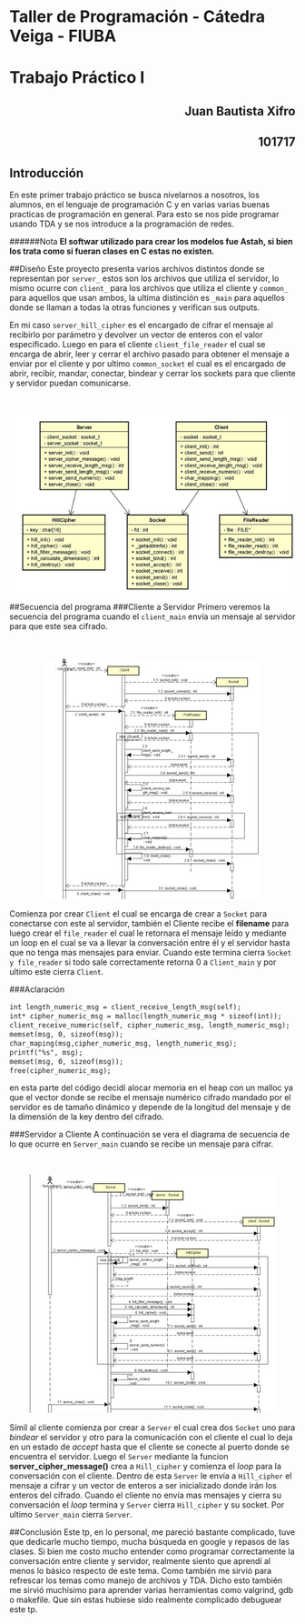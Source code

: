 # Taller de Programación - Cátedra Veiga - FIUBA
# Trabajo Práctico I

<h2 align="right">Juan Bautista Xifro</h2>
<h2 align="right">101717</h2>

## Introducción
En este primer trabajo práctico se busca nivelarnos a nosotros, los alumnos, en el lenguaje de programación C y en varias varias buenas practicas de programación en general. Para esto se nos pide programar usando TDA y se nos introduce a la programación de redes.

######Nota
**El softwar utilizado para crear los modelos fue Astah, si bien los trata como si fueran clases en C estas no existen.**

##Diseño
Este proyecto presenta varios archivos distintos donde se representan por ```server_``` estos son los archivos que utiliza el servidor, lo mismo ocurre con ```client_``` para los archivos que utiliza el cliente y ```common_``` para aquellos que usan ambos, la ultima distinción es ```_main``` para aquellos donde se llaman a todas la otras funciones y verifican sus outputs.

En mi caso ```server_hill_cipher``` es el encargado de cifrar el mensaje al recibirlo por parámetro y devolver un vector de enteros con el valor especificado. Luego en para el cliente ```client_file_reader```
el cual se encarga de abrir, leer y cerrar el archivo pasado para obtener el mensaje a enviar por el cliente y por ultimo ```common_socket``` el cual es el encargado de abrir, recibir, mandar, conectar, bindear y cerrar los sockets para que cliente y servidor puedan comunicarse.

<br><p align="center"><img src="img/ClassDiagram.jpeg"/></p>

##Secuencia del programa
###Cliente a Servidor
Primero veremos la secuencia del programa cuando el ```client_main``` envía un mensaje al servidor para que este sea cifrado.


<br><p align="center"><img src="img/ClientServer.jpeg"/></p>

Comienza por crear ```Client``` el cual se encarga de crear a ```Socket``` para conectarse con este al servidor, también el Cliente recibe el **filename** para luego crear el ```file_reader``` el cual le retornara el mensaje leído y mediante un loop en el cual se va a llevar la conversación entre él y el servidor hasta que no tenga mas mensajes para enviar. Cuando este termina cierra ```Socket y file_reader``` si todo sale correctamente retorna 0 a ```Client_main``` y por ultimo este cierra ```Client```.

###Aclaración
```
int length_numeric_msg = client_receive_length_msg(self);
int* cipher_numeric_msg = malloc(length_numeric_msg * sizeof(int));
client_receive_numeric(self, cipher_numeric_msg, length_numeric_msg);
memset(msg, 0, sizeof(msg));
char_maping(msg,cipher_numeric_msg, length_numeric_msg);
printf("%s", msg);
memset(msg, 0, sizeof(msg));
free(cipher_numeric_msg);

```
en esta parte del código decidí alocar memoria en el heap con un malloc ya que el vector donde se recibe el mensaje numérico cifrado mandado por el servidor es de tamaño dinámico y depende de la longitud del mensaje y de la dimensión de la key dentro del cifrado.

###Servidor a Cliente
A continuación se vera el diagrama de secuencia de lo que ocurre en ```Server_main``` cuando se recibe un mensaje para cifrar.


<br><p align="center"><img src="img/ServerClient.jpeg"/></p>


Símil al cliente comienza por crear a ```Server``` el cual crea dos ```Socket``` uno para *bindear* el servidor y otro para la comunicación con el cliente el cual lo deja en un estado de *accept* hasta que el cliente se conecte al puerto donde se encuentra el servidor. Luego el ```Server``` mediante la funcion **server_cipher_message()** crea a ```Hill_cipher``` y comienza el *loop* para la conversación con el cliente. Dentro de esta ```Server``` le envía a ```Hill_cipher``` el mensaje a cifrar y un vector de enteros a ser inicializado donde irán los enteros del cifrado. Cuando el cliente no envía mas mensajes y cierra su conversación el *loop* termina y ```Server``` cierra ```Hill_cipher``` y su socket. Por ultimo ```Server_main``` cierra ```Server```.

##Conclusión
Este tp, en lo personal, me pareció bastante complicado, tuve que dedicarle mucho tiempo, mucha búsqueda en google y repasos de las clases.
Si bien me costo mucho entender como programar correctamente la conversación entre cliente y servidor, realmente siento que aprendí al menos lo básico respecto de este tema. Como también me sirvió para refrescar los temas como manejo de archivos y TDA.
Dicho esto también me sirvió muchísimo para aprender varias herramientas como valgrind, gdb o makefile. Que sin estas hubiese sido realmente complicado debuguear este tp.

